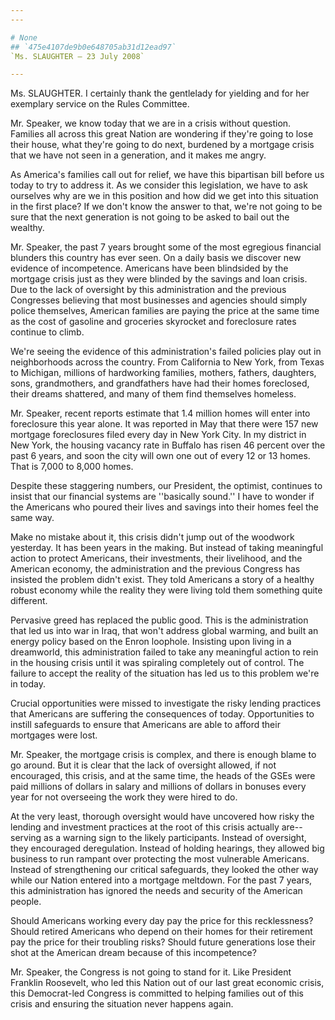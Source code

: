 ```yaml
---
---

# None
## `475e4107de9b0e648705ab31d12ead97`
`Ms. SLAUGHTER — 23 July 2008`

---
```



Ms. SLAUGHTER. I certainly thank the gentlelady for yielding and for 
her exemplary service on the Rules Committee.



Mr. Speaker, we know today that we are in a crisis without question. 
Families all across this great Nation are wondering if they're going to 
lose their house, what they're going to do next, burdened by a mortgage 
crisis that we have not seen in a generation, and it makes me angry.

As America's families call out for relief, we have this bipartisan 
bill before us today to try to address it. As we consider this 
legislation, we have to ask ourselves why are we in this position and 
how did we get into this situation in the first place? If we don't know 
the answer to that, we're not going to be sure that the next generation 
is not going to be asked to bail out the wealthy.

Mr. Speaker, the past 7 years brought some of the most egregious 
financial blunders this country has ever seen. On a daily basis we 
discover new evidence of incompetence. Americans have been blindsided 
by the mortgage crisis just as they were blinded by the savings and 
loan crisis. Due to the lack of oversight by this administration and 
the previous Congresses believing that most businesses and agencies 
should simply police themselves, American families are paying the price 
at the same time as the cost of gasoline and groceries skyrocket and 
foreclosure rates continue to climb.

We're seeing the evidence of this administration's failed policies 
play out in neighborhoods across the country. From California to New 
York, from Texas to Michigan, millions of hardworking families, 
mothers, fathers, daughters, sons, grandmothers, and grandfathers have 
had their homes foreclosed, their dreams shattered, and many of them 
find themselves homeless.

Mr. Speaker, recent reports estimate that 1.4 million homes will 
enter into foreclosure this year alone. It was reported in May that 
there were 157 new mortgage foreclosures filed every day in New York 
City. In my district in New York, the housing vacancy rate in Buffalo 
has risen 46 percent over the past 6 years, and soon the city will own 
one out of every 12 or 13 homes. That is 7,000 to 8,000 homes.

Despite these staggering numbers, our President, the optimist, 
continues to insist that our financial systems are ''basically sound.'' 
I have to wonder if the Americans who poured their lives and savings 
into their homes feel the same way.

Make no mistake about it, this crisis didn't jump out of the woodwork 
yesterday. It has been years in the making. But instead of taking 
meaningful action to protect Americans, their investments, their 
livelihood, and the American economy, the administration and the 
previous Congress has insisted the problem didn't exist. They told 
Americans a story of a healthy robust economy while the reality they 
were living told them something quite different.

Pervasive greed has replaced the public good. This is the 
administration that led us into war in Iraq, that won't address global 
warming, and built an energy policy based on the Enron loophole. 
Insisting upon living in a dreamworld, this administration failed to 
take any meaningful action to rein in the housing crisis until it was 
spiraling completely out of control. The failure to accept the reality 
of the situation has led us to this problem we're in today.

Crucial opportunities were missed to investigate the risky lending 
practices that Americans are suffering the consequences of today. 
Opportunities to instill safeguards to ensure that Americans are able 
to afford their mortgages were lost.

Mr. Speaker, the mortgage crisis is complex, and there is enough 
blame to go around. But it is clear that the lack of oversight allowed, 
if not encouraged, this crisis, and at the same time, the heads of the 
GSEs were paid millions of dollars in salary and millions of dollars in 
bonuses every year for not overseeing the work they were hired to do.

At the very least, thorough oversight would have uncovered how risky 
the lending and investment practices at the root of this crisis 
actually are--serving as a warning sign to the likely participants. 
Instead of oversight, they encouraged deregulation. Instead of holding 
hearings, they allowed big business to run rampant over protecting the 
most vulnerable Americans. Instead of strengthening our critical 
safeguards, they looked the other way while our Nation entered into a 
mortgage meltdown. For the past 7 years, this administration has 
ignored the needs and security of the American people.

Should Americans working every day pay the price for this 
recklessness? Should retired Americans who depend on their homes for 
their retirement pay the price for their troubling risks? Should future 
generations lose their shot at the American dream because of this 
incompetence?

Mr. Speaker, the Congress is not going to stand for it. Like 
President Franklin Roosevelt, who led this Nation out of our last great 
economic crisis, this Democrat-led Congress is committed to helping 
families out of this crisis and ensuring the situation never happens 
again.